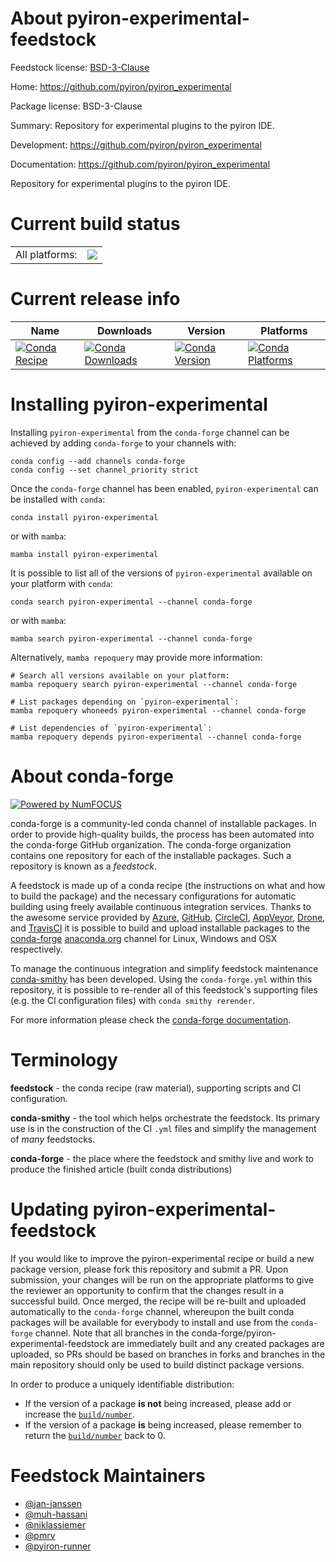 About pyiron-experimental-feedstock
===================================

Feedstock license: [BSD-3-Clause](https://github.com/conda-forge/pyiron-experimental-feedstock/blob/main/LICENSE.txt)

Home: https://github.com/pyiron/pyiron_experimental

Package license: BSD-3-Clause

Summary: Repository for experimental plugins to the pyiron IDE.

Development: https://github.com/pyiron/pyiron_experimental

Documentation: https://github.com/pyiron/pyiron_experimental

Repository for experimental plugins to the pyiron IDE.


Current build status
====================


<table><tr><td>All platforms:</td>
    <td>
      <a href="https://dev.azure.com/conda-forge/feedstock-builds/_build/latest?definitionId=11807&branchName=main">
        <img src="https://dev.azure.com/conda-forge/feedstock-builds/_apis/build/status/pyiron-experimental-feedstock?branchName=main">
      </a>
    </td>
  </tr>
</table>

Current release info
====================

| Name | Downloads | Version | Platforms |
| --- | --- | --- | --- |
| [![Conda Recipe](https://img.shields.io/badge/recipe-pyiron--experimental-green.svg)](https://anaconda.org/conda-forge/pyiron-experimental) | [![Conda Downloads](https://img.shields.io/conda/dn/conda-forge/pyiron-experimental.svg)](https://anaconda.org/conda-forge/pyiron-experimental) | [![Conda Version](https://img.shields.io/conda/vn/conda-forge/pyiron-experimental.svg)](https://anaconda.org/conda-forge/pyiron-experimental) | [![Conda Platforms](https://img.shields.io/conda/pn/conda-forge/pyiron-experimental.svg)](https://anaconda.org/conda-forge/pyiron-experimental) |

Installing pyiron-experimental
==============================

Installing `pyiron-experimental` from the `conda-forge` channel can be achieved by adding `conda-forge` to your channels with:

```
conda config --add channels conda-forge
conda config --set channel_priority strict
```

Once the `conda-forge` channel has been enabled, `pyiron-experimental` can be installed with `conda`:

```
conda install pyiron-experimental
```

or with `mamba`:

```
mamba install pyiron-experimental
```

It is possible to list all of the versions of `pyiron-experimental` available on your platform with `conda`:

```
conda search pyiron-experimental --channel conda-forge
```

or with `mamba`:

```
mamba search pyiron-experimental --channel conda-forge
```

Alternatively, `mamba repoquery` may provide more information:

```
# Search all versions available on your platform:
mamba repoquery search pyiron-experimental --channel conda-forge

# List packages depending on `pyiron-experimental`:
mamba repoquery whoneeds pyiron-experimental --channel conda-forge

# List dependencies of `pyiron-experimental`:
mamba repoquery depends pyiron-experimental --channel conda-forge
```


About conda-forge
=================

[![Powered by
NumFOCUS](https://img.shields.io/badge/powered%20by-NumFOCUS-orange.svg?style=flat&colorA=E1523D&colorB=007D8A)](https://numfocus.org)

conda-forge is a community-led conda channel of installable packages.
In order to provide high-quality builds, the process has been automated into the
conda-forge GitHub organization. The conda-forge organization contains one repository
for each of the installable packages. Such a repository is known as a *feedstock*.

A feedstock is made up of a conda recipe (the instructions on what and how to build
the package) and the necessary configurations for automatic building using freely
available continuous integration services. Thanks to the awesome service provided by
[Azure](https://azure.microsoft.com/en-us/services/devops/), [GitHub](https://github.com/),
[CircleCI](https://circleci.com/), [AppVeyor](https://www.appveyor.com/),
[Drone](https://cloud.drone.io/welcome), and [TravisCI](https://travis-ci.com/)
it is possible to build and upload installable packages to the
[conda-forge](https://anaconda.org/conda-forge) [anaconda.org](https://anaconda.org/)
channel for Linux, Windows and OSX respectively.

To manage the continuous integration and simplify feedstock maintenance
[conda-smithy](https://github.com/conda-forge/conda-smithy) has been developed.
Using the ``conda-forge.yml`` within this repository, it is possible to re-render all of
this feedstock's supporting files (e.g. the CI configuration files) with ``conda smithy rerender``.

For more information please check the [conda-forge documentation](https://conda-forge.org/docs/).

Terminology
===========

**feedstock** - the conda recipe (raw material), supporting scripts and CI configuration.

**conda-smithy** - the tool which helps orchestrate the feedstock.
                   Its primary use is in the construction of the CI ``.yml`` files
                   and simplify the management of *many* feedstocks.

**conda-forge** - the place where the feedstock and smithy live and work to
                  produce the finished article (built conda distributions)


Updating pyiron-experimental-feedstock
======================================

If you would like to improve the pyiron-experimental recipe or build a new
package version, please fork this repository and submit a PR. Upon submission,
your changes will be run on the appropriate platforms to give the reviewer an
opportunity to confirm that the changes result in a successful build. Once
merged, the recipe will be re-built and uploaded automatically to the
`conda-forge` channel, whereupon the built conda packages will be available for
everybody to install and use from the `conda-forge` channel.
Note that all branches in the conda-forge/pyiron-experimental-feedstock are
immediately built and any created packages are uploaded, so PRs should be based
on branches in forks and branches in the main repository should only be used to
build distinct package versions.

In order to produce a uniquely identifiable distribution:
 * If the version of a package **is not** being increased, please add or increase
   the [``build/number``](https://docs.conda.io/projects/conda-build/en/latest/resources/define-metadata.html#build-number-and-string).
 * If the version of a package **is** being increased, please remember to return
   the [``build/number``](https://docs.conda.io/projects/conda-build/en/latest/resources/define-metadata.html#build-number-and-string)
   back to 0.

Feedstock Maintainers
=====================

* [@jan-janssen](https://github.com/jan-janssen/)
* [@muh-hassani](https://github.com/muh-hassani/)
* [@niklassiemer](https://github.com/niklassiemer/)
* [@pmrv](https://github.com/pmrv/)
* [@pyiron-runner](https://github.com/pyiron-runner/)


